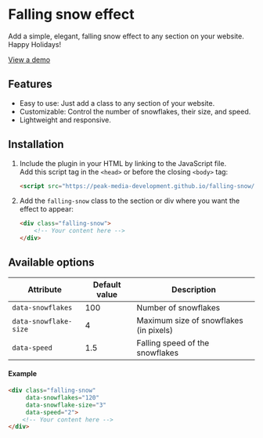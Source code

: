 # Falling snow effect

Add a simple, elegant, falling snow effect to any section on your website. Happy Holidays!

[View a demo](https://peak-media-development.github.io/falling-snow/demo/demo.html)


## Features

- Easy to use: Just add a class to any section of your website.
- Customizable: Control the number of snowflakes, their size, and speed.
- Lightweight and responsive.


## Installation

1. Include the plugin in your HTML by linking to the JavaScript file.  
   Add this script tag in the `<head>` or before the closing `<body>` tag:

   ```html
   <script src="https://peak-media-development.github.io/falling-snow/script.js" defer></script>

2. Add the `falling-snow` class to the section or div where you want the effect to appear:

    ```html
    <div class="falling-snow">
        <!-- Your content here -->
    </div>


## Available options

| Attribute            | Default value | Description                              |
|----------------------|---------------|------------------------------------------|
| `data-snowflakes`    | 100           | Number of snowflakes                    |
| `data-snowflake-size`| 4             | Maximum size of snowflakes (in pixels)  |
| `data-speed`         | 1.5             | Falling speed of the snowflakes         |


#### Example

```html
<div class="falling-snow" 
     data-snowflakes="120" 
     data-snowflake-size="3" 
     data-speed="2">
    <!-- Your content here -->
</div>

